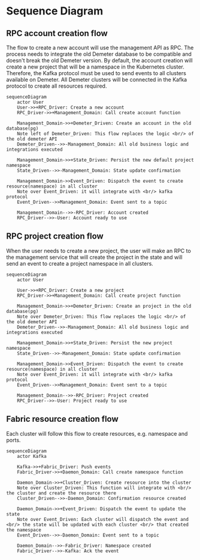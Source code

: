 # Sequence Diagram

## RPC account creation flow

The flow to create a new account will use the management API as RPC. The process needs to integrate the old Demeter database to be compatible and doesn't break the old Demeter version. By default, the account creation will create a new project that will be a namespace in the Kubernetes cluster. Therefore, the Kafka protocol must be used to send events to all clusters available on Demeter. All Demeter clusters will be connected in the Kafka protocol to create all resources required.

```mermaid
sequenceDiagram
    actor User
    User->>+RPC_Driver: Create a new account
    RPC_Driver->>+Management_Domain: Call create account function

    Management_Domain->>+Demeter_Driven: Create an account in the old database(pg)
    Note left of Demeter_Driven: This flow replaces the logic <br/> of the old demeter API
    Demeter_Driven-->>-Management_Domain: All old business logic and integrations executed

    Management_Domain->>+State_Driven: Persist the new default project namespace
    State_Driven-->>-Management_Domain: State update confirmation

    Management_Domain->>Event_Driven: Dispatch the event to create resource(namespace) in all cluster
    Note over Event_Driven: it will integrate with <br/> kafka protocol
    Event_Driven-->>Management_Domain: Event sent to a topic

    Management_Domain-->>-RPC_Driver: Account created
    RPC_Driver-->>-User: Account ready to use
```

## RPC project creation flow

When the user needs to create a new project, the user will make an RPC to the management service that will create the project in the state and will send an event to create a project namespace in all clusters.

```mermaid
sequenceDiagram
    actor User

    User->>+RPC_Driver: Create a new project
    RPC_Driver->>+Management_Domain: Call create project function

    Management_Domain->>+Demeter_Driven: Create an project in the old database(pg)
    Note over Demeter_Driven: This flow replaces the logic <br/> of the old demeter API
    Demeter_Driven-->>-Management_Domain: All old business logic and integrations executed

    Management_Domain->>+State_Driven: Persist the new project namespace
    State_Driven-->>-Management_Domain: State update confirmation

    Management_Domain->>Event_Driven: Dispatch the event to create resource(namespace) in all cluster
    Note over Event_Driven: it will integrate with <br/> kafka protocol
    Event_Driven-->>Management_Domain: Event sent to a topic

    Management_Domain-->>-RPC_Driver: Project created
    RPC_Driver-->>-User: Project ready to use

```

## Fabric resource creation flow

Each cluster will follow this flow to create resources, e.g. namespace and ports.

```mermaid
sequenceDiagram
    actor Kafka

    Kafka->>+Fabric_Driver: Push events
    Fabric_Driver->>+Daemon_Domain: Call create namespace function

    Daemon_Domain->>+Cluster_Driven: Create resource into the cluster
    Note over Cluster_Driven: This function will integrate with <br/> the cluster and create the resource there
    Cluster_Driven-->>-Daemon_Domain: Confirmation resource created

    Daemon_Domain->>+Event_Driven: Dispatch the event to update the state
    Note over Event_Driven: Each cluster will dispatch the event and <br/> the state will be updated with each cluster <br/> that created the namespace
    Event_Driven-->>-Daemon_Domain: Event sent to a topic

    Daemon_Domain-->>-Fabric_Driver: Namespace created
    Fabric_Driver-->>-Kafka: Ack the event
```
